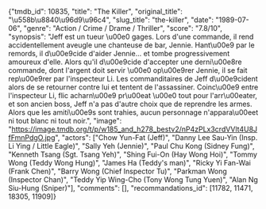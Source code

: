 {"tmdb_id": 10835, "title": "The Killer", "original_title": "\u558b\u8840\u96d9\u96c4", "slug_title": "the-killer", "date": "1989-07-06", "genre": "Action / Crime / Drame / Thriller", "score": "7.8/10", "synopsis": "Jeff est un tueur \u00e0 gages. Lors d'une commande, il rend accidentellement aveugle une chanteuse de bar, Jennie. Hant\u00e9 par le remords, il d\u00e9cide d'aider Jennie... et tombe progressivement amoureux d'elle. Alors qu'il d\u00e9cide d'accepter une derni\u00e8re commande, dont l'argent doit servir \u00e0 op\u00e9rer Jennie, il se fait rep\u00e9rer par l'inspecteur Li. Les commanditaires de Jeff d\u00e9cident alors de se retourner contre lui et tentent de l'assassiner. Coinc\u00e9 entre l'inspecteur Li, flic acharn\u00e9 pr\u00eat \u00e0 tout pour l'arr\u00eater, et son ancien boss, Jeff n'a pas d'autre choix que de reprendre les armes. Alors que les amiti\u00e9s sont trahies, aucun personnage n'appara\u00eet ni tout blanc ni tout noir.", "image": "https://image.tmdb.org/t/p/w185_and_h278_bestv2/nP4zPLx3crdVVlt4U8JfFmnPdgO.jpg", "actors": ["Chow Yun-Fat (Jeff)", "Danny Lee Sau-Yin (Insp. Li Ying / Little Eagle)", "Sally Yeh (Jennie)", "Paul Chu Kong (Sidney Fung)", "Kenneth Tsang (Sgt. Tsang Yeh)", "Shing Fui-On (Hay Wong Hoi)", "Tommy Wong (Teddy Wong Hung)", "James Ha (Teddy's man)", "Ricky Yi Fan-Wai (Frank Chen)", "Barry Wong (Chief Inspector Tu)", "Parkman Wong (Inspector Chan)", "Teddy Yip Wing-Cho (Tony Wong Tung Yuen)", "Alan Ng Siu-Hung (Sniper)"], "comments": [], "recommandations_id": [11782, 11471, 18305, 11909]}